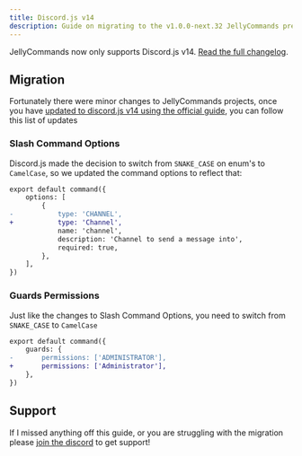 ```yaml
---
title: Discord.js v14
description: Guide on migrating to the v1.0.0-next.32 JellyCommands pre-release.
---
```


JellyCommands now only supports Discord.js v14. [Read the full changelog](https://github.com/ghostdevv/jellycommands/blob/main/packages/jellycommands/CHANGELOG.md#100-next32).

## Migration

Fortunately there were minor changes to JellyCommands projects, once you have [updated to discord.js v14 using the official guide](https://discordjs.guide/additional-info/changes-in-v14.html#before-you-start), you can follow this list of updates

### Slash Command Options

Discord.js made the decision to switch from `SNAKE_CASE` on enum's to `CamelCase`, so we updated the command options to reflect that:

```diff
export default command({
    options: [
        {
-           type: 'CHANNEL',
+           type: 'Channel',
            name: 'channel',
            description: 'Channel to send a message into',
            required: true,
        },
    ],
})
```

### Guards Permissions

Just like the changes to Slash Command Options, you need to switch from `SNAKE_CASE` to `CamelCase`

```diff
export default command({
    guards: {
-       permissions: ['ADMINISTRATOR'],
+       permissions: ['Administrator'],
    },
})
```

## Support

If I missed anything off this guide, or you are struggling with the migration please [join the discord](https://discord.gg/2Vd4wAjJnm) to get support!
